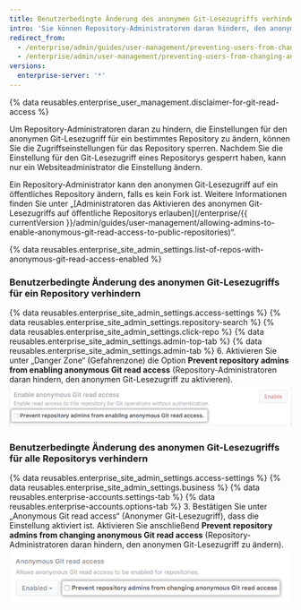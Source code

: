 ```yaml
---
title: Benutzerbedingte Änderung des anonymen Git-Lesezugriffs verhindern
intro: 'Sie können Repository-Administratoren daran hindern, den anonymen Git-Lesezugriff auf ein Repository{% if currentVersion == "free-pro-team@latest" or currentVersion ver_gt "enterprise-server@2.14" %} oder auf alle Repositorys{% endif %} zu ändern.'
redirect_from:
  - /enterprise/admin/guides/user-management/preventing-users-from-changing-anonymous-git-read-access-to-a-repository/
  - /enterprise/admin/user-management/preventing-users-from-changing-anonymous-git-read-access
versions:
  enterprise-server: '*'
---
```


{% data reusables.enterprise_user_management.disclaimer-for-git-read-access %}

Um Repository-Administratoren daran zu hindern, die Einstellungen für den anonymen Git-Lesezugriff für ein bestimmtes Repository zu ändern, können Sie die Zugriffseinstellungen für das Repository sperren. Nachdem Sie die Einstellung für den Git-Lesezugriff eines Repositorys gesperrt haben, kann nur ein Websiteadministrator die Einstellung ändern.

Ein Repository-Administrator kann den anonymen Git-Lesezugriff auf ein öffentliches Repository ändern, falls es kein Fork ist. Weitere Informationen finden Sie unter „[Administratoren das Aktivieren des anonymen Git-Lesezugriffs auf öffentliche Repositorys erlauben](/enterprise/{{ currentVersion }}/admin/guides/user-management/allowing-admins-to-enable-anonymous-git-read-access-to-public-repositories)“.

{% data reusables.enterprise_site_admin_settings.list-of-repos-with-anonymous-git-read-access-enabled %}

### Benutzerbedingte Änderung des anonymen Git-Lesezugriffs für ein Repository verhindern

{% data reusables.enterprise_site_admin_settings.access-settings %}
{% data reusables.enterprise_site_admin_settings.repository-search %}
{% data reusables.enterprise_site_admin_settings.click-repo %}
{% data reusables.enterprise_site_admin_settings.admin-top-tab %}
{% data reusables.enterprise_site_admin_settings.admin-tab %}
6. Aktivieren Sie unter „Danger Zone“ (Gefahrenzone) die Option **Prevent repository admins from enabling anonymous Git read access** (Repository-Administratoren daran hindern, den anonymen Git-Lesezugriff zu aktivieren). ![Durch die Aktivierung des Kontrollkästchens wird verhindert, dass die Einstellung für den anonymen Git-Lesezugriff auf das Repository geändert werden kann](/assets/images/enterprise/site-admin-settings/lock-repo-from-changing-anonymous-git-read-access.png)

### Benutzerbedingte Änderung des anonymen Git-Lesezugriffs für alle Repositorys verhindern

{% data reusables.enterprise_site_admin_settings.access-settings %}
{% data reusables.enterprise_site_admin_settings.business %}
{% data reusables.enterprise-accounts.settings-tab %}
{% data reusables.enterprise-accounts.options-tab %}
3. Bestätigen Sie unter „Anonymous Git read access“ (Anonymer Git-Lesezugriff), dass die Einstellung aktiviert ist. Aktivieren Sie anschließend **Prevent repository admins from changing anonymous Git read access** (Repository-Administratoren daran hindern, den anonymen Git-Lesezugriff zu ändern). ![Durch die Aktivierung des Kontrollkästchens wird global verhindert, dass die Einstellung für den anonymen Git-Lesezugriff auf das Repository geändert werden kann](/assets/images/enterprise/site-admin-settings/globally-lock-repos-from-changing-anonymous-git-read-access.png)

